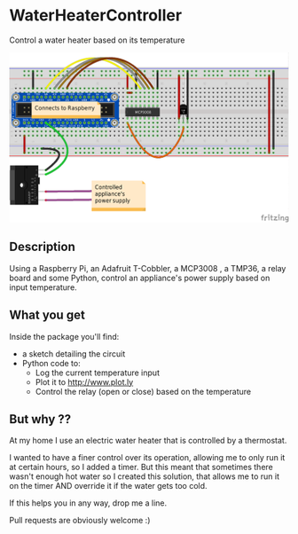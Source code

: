 # WaterHeaterController #
Control a water heater based on its temperature

![Alt text](images/sketch.png?raw=true "Sketch")

## Description ##

Using a Raspberry Pi, an Adafruit T-Cobbler, a MCP3008 , a TMP36, a relay board and some Python, control an appliance's power supply based on input temperature.


## What you get ##

Inside the package you'll find:
- a sketch detailing the circuit
- Python code to:
   - Log the current temperature input
   - Plot it to http://www.plot.ly
   - Control the relay (open or close) based on the temperature

## But why ?? ##

At my home I use an electric water heater that is controlled by a thermostat.

I wanted to have a finer control over its operation, allowing me to only run it at certain hours, so I added a timer. But this meant that sometimes there wasn't enough hot water so I created this solution, that allows me to run it on the timer AND override it if the water gets too cold.


If this helps you in any way, drop me a line.

Pull requests are obviously welcome :)



